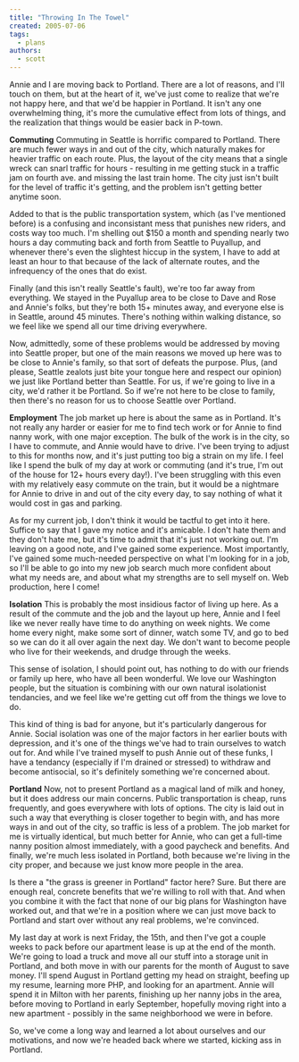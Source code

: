 ```yaml
---
title: "Throwing In The Towel"
created: 2005-07-06
tags: 
  - plans
authors: 
  - scott
---
```


Annie and I are moving back to Portland. There are a lot of reasons, and I'll touch on them, but at the heart of it, we've just come to realize that we're not happy here, and that we'd be happier in Portland. It isn't any one overwhelming thing, it's more the cumulative effect from lots of things, and the realization that things would be easier back in P-town.

**Commuting** Commuting in Seattle is horrific compared to Portland. There are much fewer ways in and out of the city, which naturally makes for heavier traffic on each route. Plus, the layout of the city means that a single wreck can snarl traffic for hours - resulting in me getting stuck in a traffic jam on fourth ave. and missing the last train home. The city just isn't built for the level of traffic it's getting, and the problem isn't getting better anytime soon.

Added to that is the public transportation system, which (as I've mentioned before) is a confusing and inconsistant mess that punishes new riders, and costs way too much. I'm shelling out $150 a month and spending nearly two hours a day commuting back and forth from Seattle to Puyallup, and whenever there's even the slightest hiccup in the system, I have to add at least an hour to that because of the lack of alternate routes, and the infrequency of the ones that do exist.

Finally (and this isn't really Seattle's fault), we're too far away from everything. We stayed in the Puyallup area to be close to Dave and Rose and Annie's folks, but they're both 15+ minutes away, and everyone else is in Seattle, around 45 minutes. There's nothing within walking distance, so we feel like we spend all our time driving everywhere.

Now, admittedly, some of these problems would be addressed by moving into Seattle proper, but one of the main reasons we moved up here was to be close to Annie's family, so that sort of defeats the purpose. Plus, (and please, Seattle zealots just bite your tongue here and respect our opinion) we just like Portland better than Seattle. For us, if we're going to live in a city, we'd rather it be Portland. So if we're not here to be close to family, then there's no reason for us to choose Seattle over Portland.

**Employment** The job market up here is about the same as in Portland. It's not really any harder or easier for me to find tech work or for Annie to find nanny work, with one major exception. The bulk of the work is in the city, so I have to commute, and Annie would have to drive. I've been trying to adjust to this for months now, and it's just putting too big a strain on my life. I feel like I spend the bulk of my day at work or commuting (and it's true, I'm out of the house for 12+ hours every day!). I've been struggling with this even with my relatively easy commute on the train, but it would be a nightmare for Annie to drive in and out of the city every day, to say nothing of what it would cost in gas and parking.

As for my current job, I don't think it would be tactful to get into it here. Suffice to say that I gave my notice and it's amicable. I don't hate them and they don't hate me, but it's time to admit that it's just not working out. I'm leaving on a good note, and I've gained some experience. Most importantly, I've gained some much-needed perspective on what I'm looking for in a job, so I'll be able to go into my new job search much more confident about what my needs are, and about what my strengths are to sell myself on. Web production, here I come!

**Isolation** This is probably the most insidious factor of living up here. As a result of the commute and the job and the layout up here, Annie and I feel like we never really have time to do anything on week nights. We come home every night, make some sort of dinner, watch some TV, and go to bed so we can do it all over again the next day. We don't want to become people who live for their weekends, and drudge through the weeks.

This sense of isolation, I should point out, has nothing to do with our friends or family up here, who have all been wonderful. We love our Washington people, but the situation is combining with our own natural isolationist tendancies, and we feel like we're getting cut off from the things we love to do.

This kind of thing is bad for anyone, but it's particularly dangerous for Annie. Social isolation was one of the major factors in her earlier bouts with depression, and it's one of the things we've had to train ourselves to watch out for. And while I've trained myself to push Annie out of these funks, I have a tendancy (especially if I'm drained or stressed) to withdraw and become antisocial, so it's definitely something we're concerned about.

**Portland** Now, not to present Portland as a magical land of milk and honey, but it does address our main concerns. Public transportation is cheap, runs frequently, and goes everywhere with lots of options. The city is laid out in such a way that everything is closer together to begin with, and has more ways in and out of the city, so traffic is less of a problem. The job market for me is virtually identical, but much better for Annie, who can get a full-time nanny position almost immediately, with a good paycheck and benefits. And finally, we're much less isolated in Portland, both because we're living in the city proper, and because we just know more people in the area.

Is there a "the grass is greener in Portland" factor here? Sure. But there are enough real, concrete benefits that we're willing to roll with that. And when you combine it with the fact that none of our big plans for Washington have worked out, and that we're in a position where we can just move back to Portland and start over without any real problems, we're convinced.

My last day at work is next Friday, the 15th, and then I've got a couple weeks to pack before our apartment lease is up at the end of the month. We're going to load a truck and move all our stuff into a storage unit in Portland, and both move in with our parents for the month of August to save money. I'll spend August in Portland getting my head on straight, beefing up my resume, learning more PHP, and looking for an apartment. Annie will spend it in Milton with her parents, finishing up her nanny jobs in the area, before moving to Portland in early September, hopefully moving right into a new apartment - possibly in the same neighborhood we were in before.

So, we've come a long way and learned a lot about ourselves and our motivations, and now we're headed back where we started, kicking ass in Portland.
